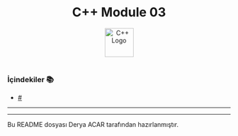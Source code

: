 <div align="center">
  <h1>C++ Module 03</h1> <img src="https://cdn-icons-png.flaticon.com/512/6132/6132222.png" alt="C++ Logo" width="65"></br></br>

</div>
<p align="center" >
    
  </p>


### İçindekiler 📚
- [#](#)


---


---

Bu README dosyası Derya ACAR tarafından hazırlanmıştır.

